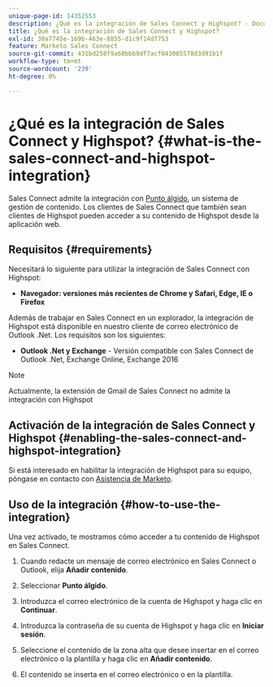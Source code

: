 ```yaml
---
unique-page-id: 14352553
description: ¿Qué es la integración de Sales Connect y Highspot? - Documentos de Marketo - Documentación del producto
title: ¿Qué es la integración de Sales Connect y Highspot?
exl-id: 30a7745e-169b-463e-8855-d1c9f14d7753
feature: Marketo Sales Connect
source-git-commit: 431bd258f9a68bbb9df7acf043085578d3d91b1f
workflow-type: tm+mt
source-wordcount: '239'
ht-degree: 0%

---
```


# ¿Qué es la integración de Sales Connect y Highspot? {#what-is-the-sales-connect-and-highspot-integration}

Sales Connect admite la integración con [Punto álgido](https://www.highspot.com/), un sistema de gestión de contenido. Los clientes de Sales Connect que también sean clientes de Highspot pueden acceder a su contenido de Highspot desde la aplicación web.

## Requisitos {#requirements}

Necesitará lo siguiente para utilizar la integración de Sales Connect con Highspot:

* **Navegador: versiones más recientes de Chrome y Safari, Edge, IE o Firefox**

Además de trabajar en Sales Connect en un explorador, la integración de Highspot está disponible en nuestro cliente de correo electrónico de Outlook .Net. Los requisitos son los siguientes:

* **Outlook .Net y Exchange** - Versión compatible con Sales Connect de Outlook .Net, Exchange Online, Exchange 2016

>[!NOTE]
>
>Actualmente, la extensión de Gmail de Sales Connect no admite la integración con Highspot

## Activación de la integración de Sales Connect y Highspot {#enabling-the-sales-connect-and-highspot-integration}

Si está interesado en habilitar la integración de Highspot para su equipo, póngase en contacto con [Asistencia de Marketo](https://nation.marketo.com/t5/Support/ct-p/Support#).

## Uso de la integración {#how-to-use-the-integration}

Una vez activado, te mostramos cómo acceder a tu contenido de Highspot en Sales Connect.

1. Cuando redacte un mensaje de correo electrónico en Sales Connect o Outlook, elija **Añadir contenido**.

1. Seleccionar **Punto álgido**.

1. Introduzca el correo electrónico de la cuenta de Highspot y haga clic en **Continuar**.

1. Introduzca la contraseña de su cuenta de Highspot y haga clic en **Iniciar sesión**.

1. Seleccione el contenido de la zona alta que desee insertar en el correo electrónico o la plantilla y haga clic en **Añadir contenido**.

1. El contenido se inserta en el correo electrónico o en la plantilla.
